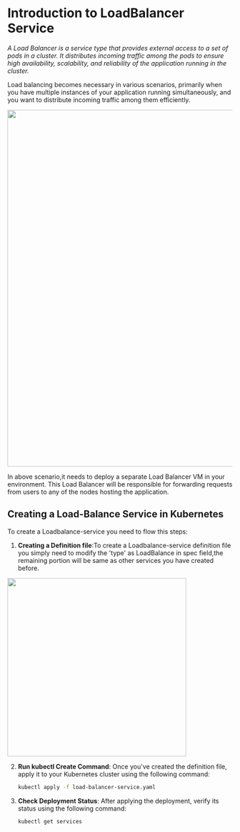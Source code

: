 # Introduction to LoadBalancer Service
*A Load Balancer is a service type that provides external access to a set of pods in a cluster. It distributes incoming traffic among the pods to ensure high availability, scalability, and reliability of the application running in the cluster.*

Load balancing becomes necessary in various scenarios, primarily when you have multiple instances of your application running simultaneously, and you want to distribute incoming traffic among them efficiently.

<image src="./images/1.png" width="800">

In above scenario,it needs to deploy a separate Load Balancer VM in your environment. This Load Balancer will be responsible for forwarding requests from users to any of the nodes hosting the application.


## Creating a Load-Balance Service in Kubernetes

To create a Loadbalance-service you need to flow this steps:

1.  **Creating a Definition file**:To create a Loadbalance-service definition file you simply need to modify the 'type' as LoadBalance in spec field,the remaining portion will be same as other services you have created before.

<image src="./images/2.png" width="400">

2. **Run kubectl Create Command**: Once you've created the definition file, apply it to your Kubernetes cluster using the following command:
   
    ```bash
    kubectl apply -f load-balancer-service.yaml
    ```
3. **Check Deployment Status**: After applying the deployment, verify its status using the following command:

    ```bash
    kubectl get services
    ```

